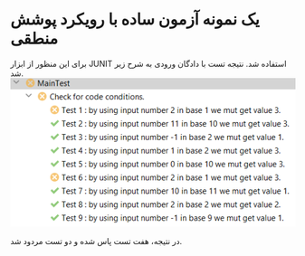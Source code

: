 # یک نمونه آزمون ساده با رویکرد پوشش منطقی
برای این منظور از ابزار JUNIT استفاده شد.
نتیجه تست با دادگان ورودی به شرح زیر شد.
![img.png](img.png)

در نتیجه، هفت تست پاس شده و دو تست مردود شد.
